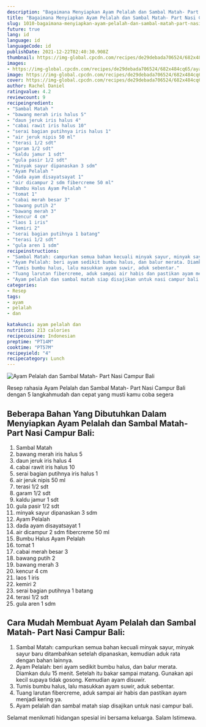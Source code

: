 ```yaml
---
description: "Bagaimana Menyiapkan Ayam Pelalah dan Sambal Matah- Part Nasi Campur Bali yang Bisa Manjain Lidah"
title: "Bagaimana Menyiapkan Ayam Pelalah dan Sambal Matah- Part Nasi Campur Bali yang Bisa Manjain Lidah"
slug: 1010-bagaimana-menyiapkan-ayam-pelalah-dan-sambal-matah-part-nasi-campur-bali-yang-bisa-manjain-lidah
future: true
lang: id
language: id
languageCode: id
publishDate: 2021-12-22T02:40:30.908Z 
thumbnail: https://img-global.cpcdn.com/recipes/de29debada706524/682x484cq65/ayam-pelalah-dan-sambal-matah-part-nasi-campur-bali-foto-resep-utama.png
images:
- https://img-global.cpcdn.com/recipes/de29debada706524/682x484cq65/ayam-pelalah-dan-sambal-matah-part-nasi-campur-bali-foto-resep-utama.png
image: https://img-global.cpcdn.com/recipes/de29debada706524/682x484cq65/ayam-pelalah-dan-sambal-matah-part-nasi-campur-bali-foto-resep-utama.png
cover: https://img-global.cpcdn.com/recipes/de29debada706524/682x484cq65/ayam-pelalah-dan-sambal-matah-part-nasi-campur-bali-foto-resep-utama.png
author: Rachel Daniel
ratingvalue: 4.2
reviewcount: 9
recipeingredient:
- "Sambal Matah "
- "bawang merah iris halus 5"
- "daun jeruk iris halus 4"
- "cabai rawit iris halus 10"
- "serai bagian putihnya iris halus 1"
- "air jeruk nipis 50 ml"
- "terasi 1/2 sdt"
- "garam 1/2 sdt"
- "kaldu jamur 1 sdt"
- "gula pasir 1/2 sdt"
- "minyak sayur dipanaskan 3 sdm"
- "Ayam Pelalah "
- "dada ayam disayatsayat 1"
- "air dicampur 2 sdm fibercreme 50 ml"
- "Bumbu Halus Ayam Pelalah "
- "tomat 1"
- "cabai merah besar 3"
- "bawang putih 2"
- "bawang merah 3"
- "kencur 4 cm"
- "laos 1 iris"
- "kemiri 2"
- "serai bagian putihnya 1 batang"
- "terasi 1/2 sdt"
- "gula aren 1 sdm"
recipeinstructions:
- "Sambal Matah: campurkan semua bahan kecuali minyak sayur, minyak sayur baru ditambahkan setelah dipanaskan, kemudian aduk rata dengan bahan lainnya."
- "Ayam Pelalah: beri ayam sedikit bumbu halus, dan balur merata. Diamkan dulu 15 menit. Setelah itu bakar sampai matang. Gunakan api kecil supaya tidak gosong. Kemudian ayam disuwir."
- "Tumis bumbu halus, lalu masukkan ayam suwir, aduk sebentar."
- "Tuang larutan fibercreme, aduk sampai air habis dan pastikan ayam menjadi kering ya."
- "Ayam pelalah dan sambal matah siap disajikan untuk nasi campur bali."
categories:
- Resep
tags:
- ayam
- pelalah
- dan

katakunci: ayam pelalah dan 
nutrition: 213 calories
recipecuisine: Indonesian
preptime: "PT14M"
cooktime: "PT57M"
recipeyield: "4"
recipecategory: Lunch
---
```



![Ayam Pelalah dan Sambal Matah- Part Nasi Campur Bali](https://img-global.cpcdn.com/recipes/de29debada706524/682x484cq65/ayam-pelalah-dan-sambal-matah-part-nasi-campur-bali-foto-resep-utama.png)

Resep rahasia Ayam Pelalah dan Sambal Matah- Part Nasi Campur Bali    dengan 5 langkahmudah dan cepat yang musti kamu coba segera

<!--inarticleads1-->

## Beberapa Bahan Yang Dibutuhkan Dalam Menyiapkan Ayam Pelalah dan Sambal Matah- Part Nasi Campur Bali:

1. Sambal Matah 
1. bawang merah iris halus 5
1. daun jeruk iris halus 4
1. cabai rawit iris halus 10
1. serai bagian putihnya iris halus 1
1. air jeruk nipis 50 ml
1. terasi 1/2 sdt
1. garam 1/2 sdt
1. kaldu jamur 1 sdt
1. gula pasir 1/2 sdt
1. minyak sayur dipanaskan 3 sdm
1. Ayam Pelalah 
1. dada ayam disayatsayat 1
1. air dicampur 2 sdm fibercreme 50 ml
1. Bumbu Halus Ayam Pelalah 
1. tomat 1
1. cabai merah besar 3
1. bawang putih 2
1. bawang merah 3
1. kencur 4 cm
1. laos 1 iris
1. kemiri 2
1. serai bagian putihnya 1 batang
1. terasi 1/2 sdt
1. gula aren 1 sdm



<!--inarticleads2-->

## Cara Mudah Membuat Ayam Pelalah dan Sambal Matah- Part Nasi Campur Bali:

1. Sambal Matah: campurkan semua bahan kecuali minyak sayur, minyak sayur baru ditambahkan setelah dipanaskan, kemudian aduk rata dengan bahan lainnya.
1. Ayam Pelalah: beri ayam sedikit bumbu halus, dan balur merata. Diamkan dulu 15 menit. Setelah itu bakar sampai matang. Gunakan api kecil supaya tidak gosong. Kemudian ayam disuwir.
1. Tumis bumbu halus, lalu masukkan ayam suwir, aduk sebentar.
1. Tuang larutan fibercreme, aduk sampai air habis dan pastikan ayam menjadi kering ya.
1. Ayam pelalah dan sambal matah siap disajikan untuk nasi campur bali.




Selamat menikmati hidangan spesial ini bersama keluarga. Salam Istimewa.
